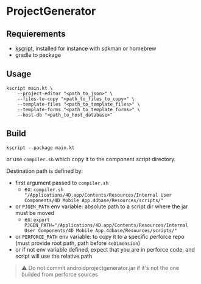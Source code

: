 # ProjectGenerator

## Requierements

- [kscript](https://github.com/holgerbrandl/kscript), installed for instance with sdkman or homebrew
- gradle to package

## Usage

```shell
kscript main.kt \
    --project-editor "<path_to_json>" \
    --files-to-copy "<path_to_files_to_copy>" \
    --template-files "<path_to_template_files>" \
    --template-forms "<path_to_template_forms>" \
    --host-db "<path_to_host_database>"
```

## Build

```shell
kscript --package main.kt
```

or use `compiler.sh` which copy it to the component script directory.

Destination path is defined by:

- first argument passed to `compiler.sh` 
  - ex: `compiler.sh "/Applications/4D.app/Contents/Resources/Internal User Components/4D Mobile App.4dbase/Resources/scripts/"`
- or `PJGEN_PATH` env variable: absolute path to a script dir where the jar must be moved 
  - ex: `export PJGEN_PATH="/Applications/4D.app/Contents/Resources/Internal User Components/4D Mobile App.4dbase/Resources/scripts/"`
- or `PERFORCE_PATH` env variable: to copy it to a specific perforce repo (must provide root path, path before `4eDimension`)
- or if not env variable defined, expect that you are in perforce code, and script will use the relative path

> ⚠️ Do not commit androidprojectgenerator.jar if it's not the one builded from perforce sources
